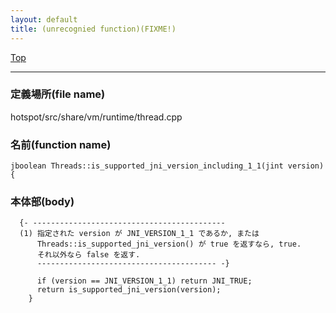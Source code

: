 ```yaml
---
layout: default
title: (unrecognied function)(FIXME!)
---
```

[Top](../index.html)

--- 
### 定義場所(file name)
hotspot/src/share/vm/runtime/thread.cpp

### 名前(function name)
```
jboolean Threads::is_supported_jni_version_including_1_1(jint version) {
```

### 本体部(body)
```
  {- -------------------------------------------
  (1) 指定された version が JNI_VERSION_1_1 であるか, または
      Threads::is_supported_jni_version() が true を返すなら, true.
      それ以外なら false を返す.
      ---------------------------------------- -}

	  if (version == JNI_VERSION_1_1) return JNI_TRUE;
	  return is_supported_jni_version(version);
	}
	
```


